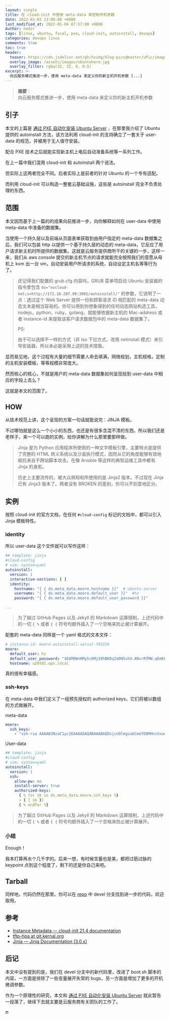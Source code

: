 ```yaml
---
layout: single
title: 在 cloud-init 中使用 meta-data 来控制开机参数
date: 2022-01-03 13:00:00 +0800
last_modified_at: 2022-01-04 07:57:00 +0800
Author: hedzr
tags: [linux, ubuntu, focal, pxe, cloud-init, autoinstall, devops]
categories: devops linux
comments: true
toc: true
header:
  teaser: https://cdn.jsdelivr.net/gh/hzimg/blog-pics@master/uPic/image-20220101205558999.png
  overlay_image: /assets/images/ubuntuhero.jpg
  overlay_filter: rgba(32, 32, 0, 0.5)
excerpt: >-
  向云服务模式推进一步，使用 meta-data 来定义你的新主机开机参数 [...]
---
```



> **摘要**：  
> 向云服务模式推进一步，使用 meta-data 来定义你的新主机开机参数
>
> <!--MORE-->



## 引子

本文的上篇是 [通过 PXE 自动化安装 Ubuntu Server](https://hedzr.com/devops/linux/build-pxe-server-and-autoinstall-ubuntu-server/) ，在那里我介绍了 Ubuntu 提供的 autoinstall 方法，该方法利用 cloud-init 的支持确立了一套关于 user-data 的规范，并被用于无人值守安装。

配合 PXE 技术之后就能实现新主机上电后自动准备系统等一系列工作。

在上一篇中我们混用 cloud-init 和 autoinstall 两个说法。

但实际上这两者完全不同。后者实际上是前者的针对 Ubuntu 的一个专有适配。

而利用 cloud-init 可以构造一整套云基础设施，这些是 autoinstall 完全不负责处理的东西。

## 范围

本文因而基于上一篇的的成果向前推进一步，向你解释如何在 user-data 中使用 meta-data 中准备的数据集。

当使用一个持久层以及前端从页面表单获取到由用户指定的 meta-data 数据集之后，我们可以包装 http 以提供一个基于持久层的动态的 meta-data，它反应了用户请求新主机时所提供的数据集。这就是云服务提供商所干的关键的一步，这样一来，我们从 aws console 提交的新主机节点的请求就能完全按照我们的意愿从母机上 kvm 出一台 vm，自动安装用户所请求的系统，自动设定主机名等等行为了。

> 还记得我们配置的 grub.cfg 内容吗，GRUB 菜单项启动 Ubuntu 安装器的指令里包含 `ds="nocloud-net;s=http://172.16.207.90:3001/autoinstall/"` 的参数，它说明了一点：透过这个 Web Server 提供一份和顾客请求 ID 相匹配的 meta-data 动态文本是相当容易的。你可以用到你想象得到的任何动态网站构造工具，nodejs，python，ruby，golang，就能够依据新主机的 Mac-address 或者 instance-id 来提取该客户请求数据包中的 meta-data 数据集了。
>
> PS:
>
> 由于可以选择不一样的方式（非 iso 下拉方式，改用 netinstall 模式）来引导安装器，所以未必是采用上述的技术措施。

显而易见地，这个过程有大量的细节需要人命去填满，网络规划，主机规格，定制的主机安装模板，等等规模非常庞大。

然而核心的核心，不就是用户的 meta-data 数据集如何呈现给到 user-data 中相应的字段上去么？

这就是本文的范围了。



## HOW

从技术规范上讲，这个呈现的方案一句话就能说完：JINJA 模板。

不过哪怕就是这么一个小小的东西，也还是有很多含混不清的东西，所以我们还是老样子，来一个可以跑的实例，给你讲解为什么那里要那样做。

> Jinja 是为 Python 应用程序所使用的一种文字模板引擎，主要特点是提供了完整的 HTML 转义系统以及沙盒执行模式，因而从它的角度能够有效地抵抗来自于跨站脚本攻击。在像 Ansible 等这样的典型运维工具中都有 Jinja 的身影。
>
> 历史上主要流传的，被大众熟知和所使用的是 Jinja2 版本。不过现在 Jinja 已有 Jinja3 版本了。两者没有 BROKEN 的差别，你可以不刻意地区分。

## 实例

按照 cloud-init 的官方文档，在任何 `#cloud-config` 标记的文档中，都可以引入 Jinja 模板特性。

### identity

所以 user-data 这个文件就可以写作这样：

```yaml
## template: jinja
#cloud-config
# vim: syntax=yaml
autoinstall:
  version: 1
  interactive-sections: [ ]
  identity:
    hostname: "{ { ds.meta_data.moore.hostname }}"  # ubuntu-server
    username: "{ { ds.meta_data.moore.default_user }}"  #hz
    password: "{ { ds.meta_data.moore.default_user_password }}"

...
```

> 为了越过 GitHub Pages 以及 Jekyll 的 Markdown 运算限制，上述代码中的一切 `{ %` 或者 `{ {` 符号均额外插入了一个空格来防止被计算展开。

配套的 meta-data 同样是一个 yaml 格式的文本文件：

```yaml
# instance-id: moore-autoinstall-serial-793156
moore:
  default_user: hz
  default_user_password: "$6$M8WnHMy5c6Mj$9hBKDqImDNSvhU.ANvrRfMW.qEmK0wZS1zExtGh0hkSc7kb4TTAC1q6TCC/MF806v5yXi8jZ/g6gHGchKb2Ko/"
  hostname: u20t01.ops.local

```

真的很有幸福感。



### ssh-keys

在 meta-data 中我们定义了一组预先授权的 authorized keys，它们将被以数组的方式做展开。

meta-data

```yaml
moore:
  ssh_keys:
    - "ssh-rsa AAAAB3NzaC1yc2EAAAADAQABAAABAQDxjcUOlmgsabCmeYD8MHnsVxueebIocv5AfG3mpmxA3UZu6GZqnp65ipbWL9oGtZK3BY+WytnbTDMYdVQWmYvlvuU6+HbOoQf/3z3rywkerbNQdffm5o9Yv/re6dlMG5kE4j78cXFcR11xAJvJ3vmM9tGSBBu68DR35KWz2iRUV8l7XV6E+XmkPkqJKr3IvrxdhM0KpCZixuz8z9krNue6NdpyELT/mvD5sL9LG4+XtU0ss7xH1jk5nmAQGaJW9IY8CVGy07awf0Du5CEfepmOH5gJbGwpAIIubAzGarefbltXteerB0bhyyC3VX0Q8lIHZ6GhMZSqfD9vBHRnDLIL"
```

User-data

```yaml
## template: jinja
#cloud-config
# vim: syntax=yaml
autoinstall:
  version: 1
  ssh:
    allow-pw: no
    install-server: true
    authorized-keys:
      { % for sk in ds.meta_data.moore.ssh_keys %}
      - { { sk }}
      { % endfor %}

```

> 为了越过 GitHub Pages 以及 Jekyll 的 Markdown 运算限制，上述代码中的一切 `{ %` 或者 `{ {` 符号均额外插入了一个空格来防止被计算展开。

### 小结

Enough！

我本打算再水个几千字的。后来一想，有时候含蓄也是美，都把过筋过脉的 keypoint 点到这个程度了，剩下的还是你自己来吧。



## Tarball

同样地，代码仍然在那里。你可以在 [repo](https://github.com/hedzr/pxe-server-and-focal) 中 devel 分支找到进一步的代码，欢迎取用。

## 参考

- [Instance Metadata — cloud-init 21.4 documentation](https://cloudinit.readthedocs.io/en/latest/topics/instancedata.html) 
- [tftp-hpa at git.kernal.org](https://git.kernel.org/cgit/network/tftp/tftp-hpa.git)
- [Jinja — Jinja Documentation (3.0.x)](https://jinja.palletsprojects.com/en/3.0.x/) 



## 后记

本文中没有提到的是，我们在 devel 分支中的新代码里，改进了 boot.sh 脚本的内容，一方面是排除了一些变量展开失常的 bugs，另一方面是增加了更多的开机微调参数。

作为一个原理性的研究，本文和 [通过 PXE 自动化安装 Ubuntu Server](https://hedzr.com/devops/linux/build-pxe-server-and-autoinstall-ubuntu-server/) 就此暂告一段落了，继续下去就主要是云服务商有关团队的工作了。



🔚